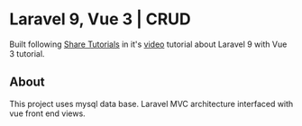 # Laravel 9, Vue 3 | CRUD
Built following [Share Tutorials](https://www.youtube.com/channel/UCgME7xUx_PrCdphF2k8bupg) in it's [video](https://www.youtube.com/watch?v=kqkzl9TPW5E) tutorial about Laravel 9 with Vue 3 tutorial.
## About
This project uses mysql data base. Laravel MVC architecture interfaced with vue front end views.
<!-- ## Steps
```
git clone https://github.com/joaoperigo/laravel9-vue3
cd laravel9-vue
```
### Install dependencies
```
npm install
```
### Keep a terminal running this:
```
php artisan serve
```
### And in another teminal keep this:
```
php artisan serve
``` -->
